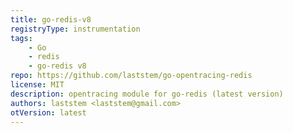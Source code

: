 ```yaml
---
title: go-redis-v8
registryType: instrumentation
tags:
    - Go
    - redis
    - go-redis v8
repo: https://github.com/laststem/go-opentracing-redis
license: MIT
description: opentracing module for go-redis (latest version)
authors: laststem <laststem@gmail.com>
otVersion: latest
---
```

